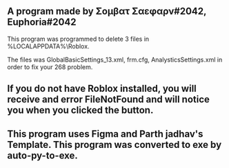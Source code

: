 A program made by Σομβατ Σαεφαρν#2042, Euphoria#2042
----------------------------------------------------------------------------------------------------
This program was programmed to delete 3 files in %LOCALAPPDATA%\Roblox.
 
The files was GlobalBasicSettings_13.xml, frm.cfg, AnalysticsSettings.xml in order to fix your 268 problem.

If you do not have Roblox installed, you will receive and error FileNotFound and will notice you when you clicked the button.
----------------------------------------------------------------------------------------------------

This program uses Figma and Parth jadhav's Template.
This program was converted to exe by auto-py-to-exe.
----------------------------------------------------------------------------------------------------
